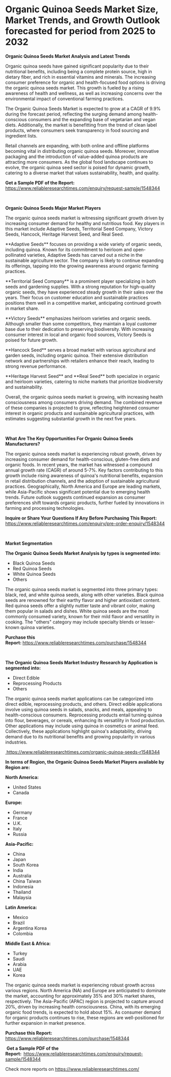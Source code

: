 <p><h1>Organic Quinoa Seeds Market Size, Market Trends, and Growth Outlook forecasted for period from 2025 to 2032</h1></p><p><strong>Organic Quinoa Seeds Market Analysis and Latest Trends</strong></p>
<p><p>Organic quinoa seeds have gained significant popularity due to their nutritional benefits, including being a complete protein source, high in dietary fiber, and rich in essential vitamins and minerals. The increasing consumer preference for organic and health-focused food options is driving the organic quinoa seeds market. This growth is fueled by a rising awareness of health and wellness, as well as increasing concerns over the environmental impact of conventional farming practices.</p><p>The Organic Quinoa Seeds Market is expected to grow at a CAGR of 9.9% during the forecast period, reflecting the surging demand among health-conscious consumers and the expanding base of vegetarian and vegan diets. Additionally, the market is benefitting from the trend of clean label products, where consumers seek transparency in food sourcing and ingredient lists.</p><p>Retail channels are expanding, with both online and offline platforms becoming vital in distributing organic quinoa seeds. Moreover, innovative packaging and the introduction of value-added quinoa products are attracting more consumers. As the global food landscape continues to evolve, the organic quinoa seed sector is poised for dynamic growth, catering to a diverse market that values sustainability, health, and quality.</p></p>
<p><strong>Get a Sample PDF of the Report:&nbsp;</strong> <a href="https://www.reliableresearchtimes.com/enquiry/request-sample/1548344?utm_campaign=2269&utm_medium=2&utm_source=Github&utm_content=ia&utm_term=07042025&utm_id=organic-quinoa-seeds">https://www.reliableresearchtimes.com/enquiry/request-sample/1548344</a></p>
<p>&nbsp;</p>
<p><strong>Organic Quinoa Seeds Major Market Players</strong></p>
<p><p>The organic quinoa seeds market is witnessing significant growth driven by increasing consumer demand for healthy and nutritious food. Key players in this market include Adaptive Seeds, Territorial Seed Company, Victory Seeds, Hancock, Heritage Harvest Seed, and Real Seed.</p><p>**Adaptive Seeds** focuses on providing a wide variety of organic seeds, including quinoa. Known for its commitment to heirloom and open-pollinated varieties, Adaptive Seeds has carved out a niche in the sustainable agriculture sector. The company is likely to continue expanding its offerings, tapping into the growing awareness around organic farming practices.</p><p>**Territorial Seed Company** is a prominent player specializing in both seeds and gardening supplies. With a strong reputation for high-quality organic seeds, they have experienced steady growth in their sales over the years. Their focus on customer education and sustainable practices positions them well in a competitive market, anticipating continued growth in market share.</p><p>**Victory Seeds** emphasizes heirloom varieties and organic seeds. Although smaller than some competitors, they maintain a loyal customer base due to their dedication to preserving biodiversity. With increasing consumer interest in local and organic food sources, Victory Seeds is poised for future growth.</p><p>**Hancock Seed** serves a broad market with various agricultural and garden seeds, including organic quinoa. Their extensive distribution network and partnerships with retailers enhance their reach, leading to strong revenue performance. </p><p>**Heritage Harvest Seed** and **Real Seed** both specialize in organic and heirloom varieties, catering to niche markets that prioritize biodiversity and sustainability. </p><p>Overall, the organic quinoa seeds market is growing, with increasing health consciousness among consumers driving demand. The combined revenue of these companies is projected to grow, reflecting heightened consumer interest in organic products and sustainable agricultural practices, with estimates suggesting substantial growth in the next five years.</p></p>
<p>&nbsp;</p>
<p><strong>What Are The Key Opportunities For Organic Quinoa Seeds Manufacturers?</strong></p>
<p><p>The organic quinoa seeds market is experiencing robust growth, driven by increasing consumer demand for health-conscious, gluten-free diets and organic foods. In recent years, the market has witnessed a compound annual growth rate (CAGR) of around 5-7%. Key factors contributing to this growth include rising awareness of quinoa's nutritional benefits, expansion in retail distribution channels, and the adoption of sustainable agricultural practices. Geographically, North America and Europe are leading markets, while Asia-Pacific shows significant potential due to emerging health trends. Future outlook suggests continued expansion as consumer preferences shift towards organic products, further fueled by innovations in farming and processing technologies.</p></p>
<p><strong>Inquire or Share Your Questions If Any Before Purchasing This Report:</strong> <a href="https://www.reliableresearchtimes.com/enquiry/pre-order-enquiry/1548344?utm_campaign=2269&utm_medium=2&utm_source=Github&utm_content=ia&utm_term=07042025&utm_id=organic-quinoa-seeds">https://www.reliableresearchtimes.com/enquiry/pre-order-enquiry/1548344</a></p>
<p>&nbsp;</p>
<p><strong>Market Segmentation</strong></p>
<p><strong>The Organic Quinoa Seeds Market Analysis by types is segmented into:</strong></p>
<p><ul><li>Black Quinoa Seeds</li><li>Red Quinoa Seeds</li><li>White Quinoa Seeds</li><li>Others</li></ul></p>
<p><p>The organic quinoa seeds market is segmented into three primary types: black, red, and white quinoa seeds, along with other varieties. Black quinoa seeds are renowned for their earthy flavor and higher antioxidant content. Red quinoa seeds offer a slightly nuttier taste and vibrant color, making them popular in salads and dishes. White quinoa seeds are the most commonly consumed variety, known for their mild flavor and versatility in cooking. The "others" category may include specialty blends or lesser-known quinoa varieties.</p></p>
<p><strong>Purchase this Report:&nbsp;</strong><a href="https://www.reliableresearchtimes.com/purchase/1548344?utm_campaign=2269&utm_medium=2&utm_source=Github&utm_content=ia&utm_term=07042025&utm_id=organic-quinoa-seeds">https://www.reliableresearchtimes.com/purchase/1548344</a></p>
<p>&nbsp;</p>
<p><strong>The Organic Quinoa Seeds Market Industry Research by Application is segmented into:</strong></p>
<p><ul><li>Direct Edible</li><li>Reprocessing Products</li><li>Others</li></ul></p>
<p><p>The organic quinoa seeds market applications can be categorized into direct edible, reprocessing products, and others. Direct edible applications involve using quinoa seeds in salads, snacks, and meals, appealing to health-conscious consumers. Reprocessing products entail turning quinoa into flour, beverages, or cereals, enhancing its versatility in food production. Other applications may include using quinoa in cosmetics or animal feed. Collectively, these applications highlight quinoa's adaptability, driving demand due to its nutritional benefits and growing popularity in various industries.</p></p>
<p><a href="https://www.reliableresearchtimes.com/organic-quinoa-seeds-r1548344?utm_campaign=2269&utm_medium=2&utm_source=Github&utm_content=ia&utm_term=07042025&utm_id=organic-quinoa-seeds">&nbsp;https://www.reliableresearchtimes.com/organic-quinoa-seeds-r1548344</a></p>
<p><strong>In terms of Region, the Organic Quinoa Seeds Market Players available by Region are:</strong></p>
<p>
    <p> <strong> North America: </strong>
        <ul>
            <li>United States</li>
            <li>Canada</li>
        </ul>
        </p> 
    <p> <strong> Europe: </strong>
        <ul>
            <li>Germany</li>
            <li>France</li>
            <li>U.K.</li>
            <li>Italy</li>
            <li>Russia</li>
        </ul>
        </p> 
    <p> <strong> Asia-Pacific: </strong>
        <ul>
            <li>China</li>
            <li>Japan</li>
            <li>South Korea</li>
            <li>India</li>
            <li>Australia</li>
            <li>China Taiwan</li>
            <li>Indonesia</li>
            <li>Thailand</li>
            <li>Malaysia</li>
        </ul>
        </p> 
    <p> <strong> Latin America: </strong>
        <ul>
            <li>Mexico</li>
            <li>Brazil</li>
            <li>Argentina Korea</li>
            <li>Colombia</li>
        </ul>
        </p> 
    <p> <strong> Middle East & Africa: </strong>
        <ul>
            <li>Turkey</li>
            <li>Saudi</li>
            <li>Arabia</li>
            <li>UAE</li>
            <li>Korea</li>
        </ul>
    </p>
    </p>
<p><p>The organic quinoa seeds market is experiencing robust growth across various regions. North America (NA) and Europe are anticipated to dominate the market, accounting for approximately 35% and 30% market shares, respectively. The Asia-Pacific (APAC) region is projected to capture around 20%, driven by increasing health consciousness. China, with its emerging organic food trends, is expected to hold about 15%. As consumer demand for organic products continues to rise, these regions are well-positioned for further expansion in market presence.</p></p>
<p><strong>Purchase this Report: </strong><a href="https://www.reliableresearchtimes.com/purchase/1548344?utm_campaign=2269&utm_medium=2&utm_source=Github&utm_content=ia&utm_term=07042025&utm_id=organic-quinoa-seeds">https://www.reliableresearchtimes.com/purchase/1548344</a></p>
<p>&nbsp;<strong>Get a Sample PDF of the Report:&nbsp;&nbsp;</strong><a href="https://www.reliableresearchtimes.com/enquiry/request-sample/1548344?utm_campaign=2269&utm_medium=2&utm_source=Github&utm_content=ia&utm_term=07042025&utm_id=organic-quinoa-seeds">https://www.reliableresearchtimes.com/enquiry/request-sample/1548344</a></p>
<p><strong></strong></p>
<p>Check more reports on <a href="https://www.reliableresearchtimes.com/?utm_campaign=2269&utm_medium=2&utm_source=Github&utm_content=ia&utm_term=07042025&utm_id=organic-quinoa-seeds">https://www.reliableresearchtimes.com/</a></p>